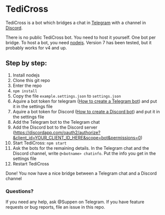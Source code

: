 TediCross
=========
TediCross is a bot which bridges a chat in [Telegram](https://telegram.org) with a channel in [Discord](https://discordapp.com/).

There is no public TediCross bot. You need to host it yourself. One bot per bridge. To host a bot, you need [nodejs](https://nodejs.org). Version 7 has been tested, but it probably works for v4 and up.


Step by step:
-------------
 1. Install nodejs
 2. Clone this git repo
 3. Enter the repo
 4. `npm install`
 5. Copy the file `example.settings.json` to `settings.json`
 6. Aquire a bot token for telegram ([How to create a Telegram bot](https://core.telegram.org/bots#3-how-do-i-create-a-bot)) and put it in the settings file
 7. Aquire a bot token for Discord ([How to create a Discord bot](https://github.com/reactiflux/discord-irc/wiki/Creating-a-discord-bot-&-getting-a-token)) and put it in the settings file
 8. Add the Telegram bot to the Telegram chat
 9. Add the Discord bot to the Discord server (https://discordapp.com/oauth2/authorize?&client_id=YOUR_CLIENT_ID_HERE&scope=bot&permissions=0)
 10. Start TediCross: `npm start`
 11. Ask the bots for the remaining details. In the Telegram chat and the Discord channel, write `@<botname> chatinfo`. Put the info you get in the settings file
 12. Restart TediCross

Done! You now have a nice bridge between a Telegram chat and a Discord channel


### Questions?
If you need any help, ask @Suppen on Telegram. If you have feature requests or bug reports, file an issue in this repo.

